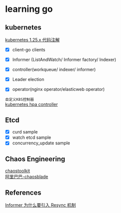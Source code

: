 # learning go

## kubernetes 

[kubernetes 1.25.x 代码注解](https://github.com/zhengyansheng/kubernetes)



- [X] client-go clients
- [X] Informer (ListAndWatch/ Informer factory/ Indexer)
- [X] controller(workqueue/ indexer/ informer)
- [X] Leader election
- [X] operator(nginx operator/elasticweb operator)


`自定义K8S控制器`  
[kubernetes hpa controller](https://github.com/AliyunContainerService/kubernetes-cronhpa-controller)  


## Etcd
- [X] curd sample
- [X] watch etcd sample
- [X] concurrency_update sample

## Chaos Engineering

[chaostoolkit](https://github.com/chaostoolkit/chaostoolkit)  
[阿里巴巴-chaosblade](https://github.com/chaosblade-io/chaosblade)

## References
[Informer 为什么要引入 Resync 机制](https://github.com/cloudnativeto/sig-kubernetes/issues/11)  




